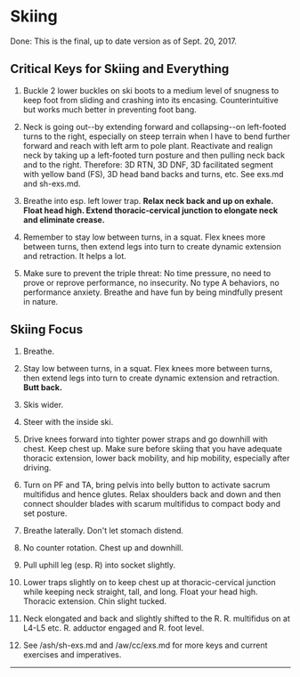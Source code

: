 # Skiing

Done: This is the final, up to date version as of Sept. 20, 2017.


## Critical Keys for Skiing and Everything

1. Buckle 2 lower buckles on ski boots to a medium level of snugness to keep foot from sliding and crashing into its encasing. Counterintuitive but works much better in preventing foot bang. 

2. Neck is going out--by extending forward and collapsing--on left-footed turns to the right, especially on steep terrain when I have to bend further forward and reach with left arm to pole plant. Reactivate and realign neck by taking up a left-footed turn posture and then pulling neck back and to the right. Therefore: 3D RTN, 3D DNF, 3D facilitated segment with yellow band (FS), 3D head band backs and turns, etc. See exs.md and sh-exs.md.

3. Breathe into esp. left lower trap. **Relax neck back and up on exhale. Float head high. Extend thoracic-cervical junction to elongate neck and eliminate crease.**

4. Remember to stay low between turns, in a squat. Flex knees more between turns, then extend legs into turn to create dynamic extension and retraction. It helps a lot. 

5. Make sure to prevent the triple threat: No time pressure, no need to prove or reprove performance, no insecurity. No type A behaviors, no performance anxiety. Breathe and have fun by being mindfully present in nature. 

## Skiing Focus

1. Breathe. 

1. Stay low between turns, in a squat. Flex knees more between turns, then extend legs into turn to create dynamic extension and retraction. **Butt back.**

2. Skis wider.

3. Steer with the inside ski.

4. Drive knees forward into tighter power straps and go downhill with chest. Keep chest up. Make sure before skiing that you have adequate thoracic extension, lower back mobility, and hip mobility, especially after driving. 

4. Turn on PF and TA, bring pelvis into belly button to activate sacrum multifidus and hence glutes. Relax shoulders back and down and then connect shoulder blades with scarum multifidus to compact body and set posture.   

5. Breathe laterally. Don't let stomach distend. 

6. No counter rotation. Chest up and downhill.

7. Pull uphill leg (esp. R) into socket slightly. 

1. Lower traps slightly on to keep chest up at thoracic-cervical junction while keeping neck straight, tall, and long. Float your head high. Thoracic extension. Chin slight tucked.

1. Neck elongated and back and slightly shifted to the R. R. multifidus on at L4-L5 etc. R. adductor engaged and R. foot level.  

1. See /ash/sh-exs.md and /aw/cc/exs.md for more keys and current exercises and imperatives.  

----


